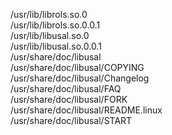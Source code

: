/usr/lib/librols.so.0  
/usr/lib/librols.so.0.0.1  
/usr/lib/libusal.so.0  
/usr/lib/libusal.so.0.0.1  
/usr/share/doc/libusal  
/usr/share/doc/libusal/COPYING  
/usr/share/doc/libusal/Changelog  
/usr/share/doc/libusal/FAQ  
/usr/share/doc/libusal/FORK  
/usr/share/doc/libusal/README.linux  
/usr/share/doc/libusal/START  
